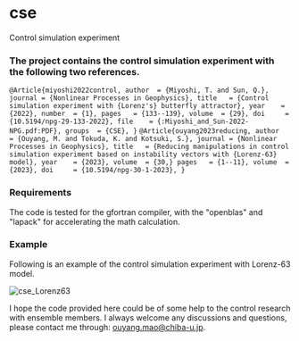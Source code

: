 # cse
Control simulation experiment

### The project contains the control simulation experiment with the following two references.

`
@Article{miyoshi2022control,
  author  = {Miyoshi, T. and Sun, Q.},
  journal = {Nonlinear Processes in Geophysics},
  title   = {Control simulation experiment with {Lorenz's} butterfly attractor},
  year    = {2022},
  number  = {1},
  pages   = {133--139},
  volume  = {29},
  doi     = {10.5194/npg-29-133-2022},
  file    = {:Miyoshi_and_Sun-2022-NPG.pdf:PDF},
  groups  = {CSE},
}
`
`
@Article{ouyang2023reducing,
  author  = {Ouyang, M. and Tokuda, K. and Kotsuki, S.},
  journal = {Nonlinear Processes in Geophysics},
  title   = {Reducing manipulations in control simulation experiment based on instability vectors with {Lorenz-63} model},
  year    = {2023},
  volume  = {30,}
  pages   = {1--11},
  volume  = {2023},
  doi     = {10.5194/npg-30-1-2023},
}
`

### Requirements
The code is tested for the gfortran compiler, with the "openblas" and "lapack" for accelerating the math calculation.

### Example
Following is an example of the control simulation experiment with Lorenz-63 model.

![cse_Lorenz63]('./figure/exp_demo.png')

I hope the code provided here could be of some help to the control research with ensemble members. 
I always welcome any discussions and questions, please contact me through: ouyang.mao@chiba-u.jp. 
